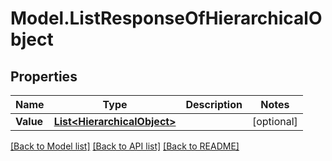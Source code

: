 # Model.ListResponseOfHierarchicalObject
## Properties
Name | Type | Description | Notes
------------ | ------------- | ------------- | -------------
**Value** | [**List&lt;HierarchicalObject&gt;**](HierarchicalObject.md) |  | [optional] 



[[Back to Model list]](README.md#documentation-for-models) [[Back to API list]](README.md#documentation-for-api-endpoints) [[Back to README]](README.md)


